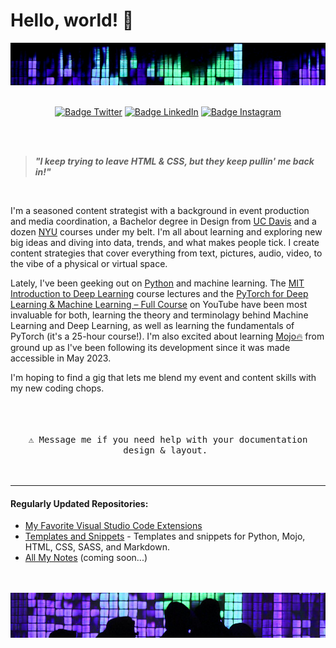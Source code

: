 # Hello, world! 👋


<img src="images/header.jpg" alt="Girl in a jacket">
<div align = center>
<br>

[![Badge Twitter]][Twitter]
[![Badge LinkedIn]][LinkedIn]
[![Badge Instagram]][Instagram]

[Badge Twitter]: https://img.shields.io/badge/Twitter-ilya0x-FFFFFF?color=FFFFFF&logo=X&logoColor=FFFFFF&labelColor=000000
[Twitter]: https://twitter.com/ilya0x
[Badge LinkedIn]: https://img.shields.io/badge/LinkedIn-Ilya_Podobedov-FFFFFF?color=FFFFFF&logo=LinkedIn&logoColor=FFFFFF&labelColor=0077B5
[LinkedIn]: https://www.linkedin.com/in/ilya0x
[Badge Instagram]: https://img.shields.io/badge/Instagram-ilya0x-FFFFFF?color=FFFFFF&logo=Instagram&logoColor=FFFFFF&labelColor=962fbf
[Instagram]: https://www.instagram.com/ilya0x/
</div>
<br>
<br>

> <b><i>"I keep trying to leave HTML & CSS, but they keep pullin' me back in!"</i></b>

<br>

I'm a seasoned content strategist with a background in event production and media coordination, a Bachelor degree in Design from [UC Davis](https://www.ucdavis.edu/) and a dozen [NYU](https://www.nyu.edu/) courses under my belt. I'm all about learning and exploring new big ideas and diving into data, trends, and what makes people tick.  I create content strategies that cover everything from text, pictures, audio, video, to the vibe of a physical or virtual space.

Lately, I've been geeking out on [Python](https://www.python.org/) and machine learning. The [MIT Introduction to Deep Learning](https://www.youtube.com/playlist?list=PLtBw6njQRU-rwp5__7C0oIVt26ZgjG9NI) course lectures and the [PyTorch for Deep Learning & Machine Learning – Full Course](https://youtu.be/V_xro1bcAuA?si=i7bEsZQGZZC7rO3B) on YouTube have been most invaluable for both, learning the theory and terminolagy behind Machine Learning and Deep Learning, as well as learning the fundamentals of PyTorch (it's a 25-hour course!). I'm also excited about learning [Mojo🔥](https://docs.modular.com/mojo/) from ground up as I've been following its development since it was made accessible in May 2023.

I'm hoping to find a gig that lets me blend my event and content skills with my new coding chops.
<br>
<br>

<div align = center>
<br>
<kbd> <br> ⚠ Message me if you need help with your documentation design & layout. <br> </kbd>

</div>

<br>

---
#### Regularly Updated Repositories:
  - [My Favorite Visual Studio Code Extensions](https://github.com/ilya0x/My-Favorite-Visual-Studio-Code-Extensions)
  - [Templates and Snippets](https://github.com/ilya0x/Templates-and-Snippets) - Templates and snippets for Python, Mojo, HTML, CSS, SASS, and Markdown.
  - [All My Notes]() (coming soon...)
<br>

<div align = center>
<br>

<img src="images/footer.jpg" alt="Girl in a jacket">
</div>
